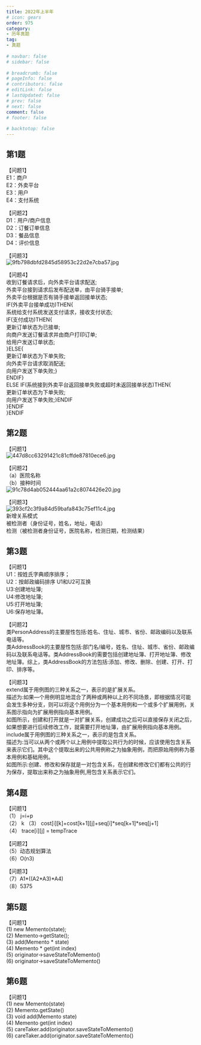 ```yaml
---  
title: 2022年上半年  
# icon: gears  
order: 975  
category:  
- 历年真题  
tag:  
- 真题  
  
# navbar: false  
# sidebar: false  
  
# breadcrumb: false  
# pageInfo: false  
# contributors: false  
# editLink: false  
# lastUpdated: false  
# prev: false  
# next: false  
comment: false  
# footer: false  
  
# backtotop: false  
---  
```

## 第1题 ##

【问题1】  
E1：商户  
E2：外卖平台  
E3：用户  
E4：支付系统  
  
【问题2】  
D1：用户/商户信息  
D2：订餐订单信息  
D3：餐品信息  
D4：评价信息  
  
【问题3】  
![9fb798dbfd2845d58953c22d2e7cba57.jpg][]  
  
【问题4】  
收到订餐请求后，向外卖平台请求配送;  
外卖平台接到请求后发布配送单，由平台骑手接单;  
外卖平台根据是否有骑手接单返回接单状态;  
IF(外卖平台接单成功)THEN\{  
系统给支付系统发送支付请求，接收支付状态;  
IF(支付成功)THEN\{  
更新订单状态为已接单;  
向商户发送订餐请求并由商户打印订单;  
给用户发送订单状态;  
\}ELSE\{  
更新订单状态为下单失败;  
向外卖平台请求取消配送;  
向用户发送下单失败;\}  
ENDIF\}  
ELSE IF(系统接到外卖平台返回接单失败或超时未返回接单状态)THEN\{  
更新订单状态为下单失败;  
向用户发送下单失败;\}ENDIF  
\}ENDIF  
\}ENDIF  


## 第2题 ##

【问题1】  
![447d8cc63291421c81cffde87810ece6.jpg][]  
  
【问题2】  
（a）医院名称  
（b）接种时间  
![91c78d4ab052444aa61a2c8074426e20.jpg][]  
  
【问题3】  
![393cf2c3f9a84d59bafa843c75ef11c4.jpg][]  
新增关系模式  
被检测者（身份证号，姓名，地址，电话）  
检测（被检测者身份证号，医院名称，检测日期，检测结果）  


## 第3题 ##

【问题1】  
U1：按姓氏字典顺序排序；  
U2：按邮政编码排序 U1和U2可互换  
U3:创建地址簿;  
U4:修改地址簿;  
U5:打开地址簿;  
U6:保存地址簿。  
  
【问题2】  
类PersonAddress的主要屋性包括:姓名、住址、城市、省份、邮政编码以及联系电话等。  
类AddressBook的主要屋性包括:部门名/编号，姓名、住址、城市、省份、邮政编码以及联系电话等。类AddressBook的需要包括创建地址簿、打开地址簿、修改地址簿。综上，类AddressBook的方法包括:添加、修改、删除、创建、打开、打印、排序等。  
  
【问题3】  
extend属于用例图的三种关系之一，表示的是扩展关系。  
描述为:如果—个用例明显地混合了两种或两种以上的不同场景，即根据情况可能会发生多种分支，则可以将这个用例分为一个基本用例和一个或多个扩展用例，关系图示指向为扩展用例指向基本用例。  
如图所示，创建和打开就是一对扩展关系，创建成功之后可以直接保存关闭之后，如果想要进行后续修改工作，就需要打开地址簿，由扩展用例指向基本用例。include属于用例图的三种关系之一，表示的是包含关系。  
描述为:当可以从两个或两个以上用例中提取公共行为的时候，应该使用包含关系来表示它们。其中这个提取出来的公共用例称之为抽象用例，而把原始用例称为基本用例和基础用例。  
如图所示:创建、修改和保存就是一对包含关系，在创建和修改它们都有公共的行为保存，提取出来称之为抽象用例,用包含关系表示它们。  


## 第4题 ##

【问题1】  
（1） j=i+p  
（2） k （3） cost\[i\]\[k\]+cost\[k+1\]\[j\]+seq\[i\]\*seq\[k+1\]\*seq\[j+1\]  
（4） trace\[i\]\[j\] = tempTrace  
  
  
【问题2】  
（5）动态规划算法  
（6）O(n3)  
  
【问题3】  
（7）A1\*((A2\*A3)\*A4)  
（8）5375  


## 第5题 ##

【问题1】  
(1) new Memento(state);  
(2) Memento-&gt;getState();  
(3) add(Memento \* state)  
(4) Memento \* get(int index)  
(5) originator-&gt;saveStateToMemento()  
(6) originator-&gt;saveStateToMemento()  
  


## 第6题 ##

【问题1】  
(1) new Memento(state)  
(2) Memento.getState()  
(3) void add(Memento state)  
(4) Memento get(int index)  
(5) careTaker.add(originator.saveStateToMemento()  
(6) careTaker.add(originator.saveStateToMemento()  



[9fb798dbfd2845d58953c22d2e7cba57.jpg]: https://www.xkxxkx.cn/file/exam/software/软件设计师/综合知识/补充/9fb798dbfd2845d58953c22d2e7cba57.jpg
[447d8cc63291421c81cffde87810ece6.jpg]: https://www.xkxxkx.cn/file/exam/software/软件设计师/综合知识/补充/447d8cc63291421c81cffde87810ece6.jpg
[91c78d4ab052444aa61a2c8074426e20.jpg]: https://www.xkxxkx.cn/file/exam/software/软件设计师/综合知识/补充/91c78d4ab052444aa61a2c8074426e20.jpg
[393cf2c3f9a84d59bafa843c75ef11c4.jpg]: https://www.xkxxkx.cn/file/exam/software/软件设计师/综合知识/补充/393cf2c3f9a84d59bafa843c75ef11c4.jpg
